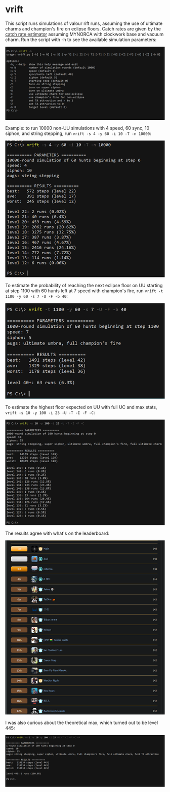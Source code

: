 # vrift
This script runs simulations of valour rift runs, assuming the use of ultimate charms and champion's fire on eclipse floors. Catch rates are given by the [catch rate estimator](https://tsitu.github.io/MH-Tools/cre.html) assuming MYNORCA with clockwork base and vacuum charm. Run the script with -h to see the available simulation parameters:

![vrift-help](../img/vrift-help.png)

Example: to run 10000 non-UU simulations with 4 speed, 60 sync, 10 siphon, and string stepping, run `vrift -s 4 -y 60 -i 10 -T -n 10000`:

![vrift-eg1](../img/vrift-eg1.png)

To estimate the probability of reaching the next eclipse floor on UU starting at step 1100 with 60 hunts left at 7 speed with champion's fire, run `vrift -t 1100 -y 60 -s 7 -U -F -b 40`:

![vrift-eg2](../img/vrift-eg2.png)

To estimate the highest floor expected on UU with full UC and max stats, `vrift -s 10 -y 100 -i 25 -U -T -I -F -C`:

![vrift-eg3](../img/vrift-eg3.png)

The results agree with what's on the leaderboard:

![vrift-leaderboard](../img/vrift-leaderboard.png)

I was also curious about the theoretical max, which turned out to be level 445:

![vrift-eg4](../img/vrift-eg4.png)
